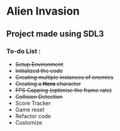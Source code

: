# Alien Invasion 
## Project made using SDL3 

### To-do List :
 
+ ~~Setup Environment~~
+ ~~Initialized the code~~
+ ~~Creating multiple instances of enemies~~
+ ~~Creating a **Hero** character~~
+ ~~FPS Capping (optimise the frame rate)~~
+ ~~Collision Detection~~
+ Score Tracker
+ Game reset
+ Refactor code
+ Customize



